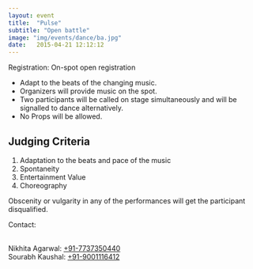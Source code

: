 ```yaml
---
layout: event
title:  "Pulse"
subtitle: "Open battle"
image: "img/events/dance/ba.jpg"
date:   2015-04-21 12:12:12
---
```


Registration: On-spot open registration

- Adapt to the beats of the changing music.
- Organizers will provide music on the spot.
- Two participants will be called on stage simultaneously and will be signalled to dance alternatively.
- No Props will be allowed.

## Judging Criteria				
1. Adaptation to the beats and pace of the music
2. Spontaneity 
3. Entertainment Value
4. Choreography

Obscenity or vulgarity in any of the performances will get the participant disqualified.

Contact:

<br>Nikhita Agarwal: <a class="hot-link" href="tel:+917737350440">+91-7737350440</a>
<br>Sourabh Kaushal: <a class="hot-link" href="tel:+919001116412">+91-9001116412</a>

